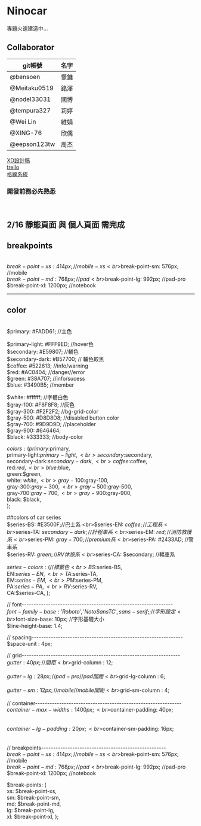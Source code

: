 # Ninocar
專題火速建造中...

## Collaborator
|git帳號|名字|
|---|---|
|@bensoen    |憬鏞
|@Meitaku0519 |銘澤
|@nodel33031  |國博
|@tempura327  |莉婷
|@Wei Lin     |維娟
|@XING-76     |欣儒
|@eepson123tw |周杰

[XD設計稿](https://xd.adobe.com/view/225223e6-bc6e-42a1-8491-e0772d33bc17-7701/screen/f7285d6d-3eb6-4540-80d2-dbea640de9ed/specs/)
<br>
[trello](https://trello.com/chouallen1/boards)
<br>
[格線系統](https://codepen.io/JaniceLIN/pen/RwobYvm)
### 開發前務必先熟悉
<br>

## 2/16 靜態頁面 與 個人頁面 需完成
## breakpoints
<br>$break-point-xs: 414px;  //mobile-xs
<br>$break-point-sm: 576px;  //mobile
<br>$break-point-md: 768px;  //pad
<br>$break-point-lg: 992px;  //pad-pro
<br>$break-point-xl: 1200px; //notebook




---
## color
<br>
$primary: #FADD61;  //主色
<br>

$primary-light: #FFF9ED; //hover色
<br>
$secondary: #E59807;  //輔色
<br>
$secondary-dark: #B57700; // 輔色較黑
<br>
$coffee: #522613; //info/warning
<br>
$red: #AC0404; //danger//error
<br>
$green: #38A707; //info/sucess
<br>
$blue: #3490B5; //member
<br>

$white: #ffffff;        //字體白色
<br>
$gray-100: #F8F8F8;     //灰色
<br>
$gray-300: #F2F2F2; //bg-grid-color
<br>
$gray-500: #D8D8D8; //disabled button color
<br>
$gray-700: #9D9D9D; //placeholder
<br>
$gray-900: #646464;
<br>
$black: #333333; //body-color
<br>


$colors: (
 primary:$primary,
  <br>
  primary-light:$primary-light,
  <br>
  secondary:$secondary,
  <br>
  secondary-dark:$secondary-dark,
    <br>
  coffee:$coffee,
    <br>
  red:$red,
    <br>
  blue:$blue,
    <br>
  green:$green,
    <br>
  white: $white,
    <br>
  gray-100:$gray-100,
    <br>
  gray-300:$gray-300,
    <br>
  gray-500:$gray-500,
    <br>
  gray-700:$gray-700,
    <br>
  gray-900:$gray-900,
    <br>
  black: $black,
    <br>
);

##colors of car series 
 <br>$series-BS: #E3500F;//巴士系
 <br>$series-EN: $coffee; //工程系
 <br>$series-TA: $secondary-dark; //計程車系
 <br>$series-EM: $red; //消防救護系
 <br>$series-PM: $gray-700; //premium系
 <br>$series-PA: #2433AD; //警車系
 <br>$series-RV: $green; //RV休旅系
 <br>$series-CA: $secondary; //轎車系


$series-colors: (   //標籤色
   <br>BS:$series-BS,
   <br>EN:$series-EN,
   <br>TA:$series-TA, 
   <br>EM:$series-EM,
   <br>PM:$series-PM,
   <br>PA:$series-PA,
   <br>RV:$series-RV,
   <br>CA:$series-CA,
);




// font---------------------------------------------------------------
<br>$font-family-base: 'Roboto', 'Noto Sans TC', sans-serif;;  //字形設定
<br>$font-size-base: 10px;  //字形基礎大小
<br>$line-height-base: 1.4;


// spacing---------------------------------------------------------------
<br>$space-unit : 4px;


// grid------------------------------------------------------------------
<br>$gutter: 40px;  //間距
<br>$grid-column : 12;
<br>
<br>$gutter-lg: 28px; //pad-pro //pad間距
<br>$grid-lg-column : 6; 
<br>
<br>$gutter-sm: 12px; //mobile  //mobile間距
<br>$grid-sm-column : 4;
<br>
<br>// container-------------------------------------------------------------
<br>$container-max-widths: 1400px; 
<br>$container-padding: 40px;
<br>
<br> 
<br>$container-lg-padding: 20px;
<br>$container-sm-padding: 16px;
<br> 
<br>
<br>// breakpoints----------------------------------------------------
<br>$break-point-xs: 414px;  //mobile-xs
<br>$break-point-sm: 576px;  //mobile
<br>$break-point-md: 768px;  //pad
<br>$break-point-lg: 992px;  //pad-pro
<br>$break-point-xl: 1200px; //notebook


$break-points: (
  <br>xs: $break-point-xs, 
  <br>sm: $break-point-sm, 
  <br>md: $break-point-md, 
  <br>lg: $break-point-lg, 
  <br>xl: $break-point-xl, 
);

